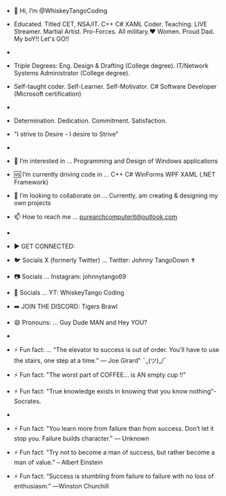 - 👋 Hi, I’m @WhiskeyTangoCoding
- Educated. Titled CET, NSA/IT. C++ C# XAML Coder. Teaching. LIVE Streamer. Martial Artist. Pro-Forces. All military.❤️ Women. Proud Dad. My boY!! Let's GO!!
- 
- Triple Degrees: Eng. Design & Drafting (College degree). IT/Network Systems Administrator (College degree). 
- Self-taught coder. Self-Learner. Self-Motivator.           C# Software Developer (Microsoft certification)
- 
- Determination. Dedication. Commitment. Satisfaction.
- "I strive to Desire - I desire to Strive"
- 
- 👀 I’m interested in ... Programming and Design of Windows applications
- 🆚 I’m currently driving code in ... C++  C# WinForms WPF XAML   (.NET Framework)
- 💞️ I’m looking to collaborate on ... Currently, am creating & designing my own projects
- 📫 How to reach me ... purearchcomputerit@outlook.com
- 
- ▶️ GET CONNECTED:
- 🐦 Socials X (formerly Twitter) ... Twitter: Johnny TangoDown ✝︎
- 📷 Socials ... Instagram: johnnytango69
- 🎥 Socials ... YT: WhiskeyTango Coding

- ➡️ JOIN THE DISCORD: Tigers Brawl

- 😄 Pronouns: ... Guy Dude MAN and Hey YOU?
- 
- ⚡ Fun fact: ... “The elevator to success is out of order. You’ll have to use the stairs, one step at a time.” — Joe Girard"  ¯\_(ツ)_/¯
- ⚡ Fun fact: "The worst part of COFFEE... is AN empty cup !!"
- ⚡ Fun fact: "True knowledge exists in knowing that you know nothing"- Socrates.
- 
- ⚡ Fun fact: "You learn more from failure than from success. Don’t let it stop you. Failure builds character.” — Unknown
- ⚡ Fun fact: "Try not to become a man of success, but rather become a man of value.” – Albert Einstein
- ⚡ Fun fact: “Success is stumbling from failure to failure with no loss of enthusiasm.” ―Winston Churchill

<!---
WhiskeyTangoCoding/WhiskeyTangoCoding is a ✨ special ✨ repository because its `README.md` (this file) appears on your GitHub profile.
You can click the Preview link to take a look at your changes.
--->
